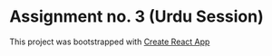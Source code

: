  # Assignment no. 3 (Urdu Session)

This project was bootstrapped with [Create React App](https://github.com/facebook/create-react-app)
